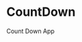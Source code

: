 # CountDown
 Count Down App
     
          
                                                    
                                                          
                                           
                      
              
   
   
   
 
